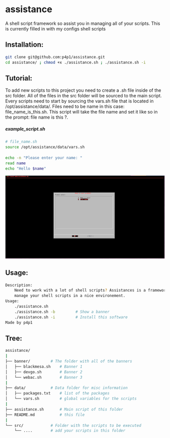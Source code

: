 # assistance
A shell script framework so assist you in managing all of your scripts. This is
currently filled in with my configs shell scripts

## Installation:
``` bash
git clone git@github.com:p4p1/assistance.git
cd assistance/ ; chmod +x ./assistance.sh ; ./assistance.sh -i
```

## Tutorial:
To add new scripts to this project you need to create a .sh file inside of the
src folder. All of the files in the src folder will be sourced to the main
script. Every scripts need to start by sourcing the vars.sh file that is located
in /opt/assistance/data/.
Files need to be name in this case: file_name_is_this.sh. This script will take
the file name and set it like so in the prompt: file name is this ?.

##### example_script.sh
``` bash
# file_name.sh
source /opt/assistance/data/vars.sh

echo -n "Please enter your name: "
read name
echo "Hello $name"
```
![example_script](https://raw.githubusercontent.com/p4p1/assistance/master/assets/example.png)

## Usage:
``` bash
Description:
    Need to work with a lot of shell scripts? Assistances is a framework to
    manage your shell scripts in a nice environement.
Usage:
    ./assistance.sh
    ./assistance.sh -b         # Show a banner
    ./assistance.sh -i         # Install this software
Made by p4p1
```

## Tree:
``` bash
assistance/
|
├── banner/         # The folder with all of the banners
│   ├── blackmesa.sh    # Banner 1
│   ├── devgo.sh        # Banner 2
│   └── webac.sh        # Banner 3
|
├── data/           # Data folder for misc information
│   ├── packages.txt    # list of the packages
│   └── vars.sh         # global variables for the scripts
|
├── assistance.sh       # Main script of this folder
├── README.md           # this file
|
└── src/            # Folder with the scripts to be executed
    └── ....        # add your scripts in this folder
```
